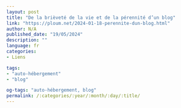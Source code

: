 ```yaml
---
layout: post
title: "De la brièveté de la vie et de la pérennité d’un blog"
link: "https://ploum.net/2024-01-18-perennite-dun-blog.html"
author: N/A
published_date: "19/05/2024"
description: ""
language: fr
categories:
- Liens

tags:
- "auto-hébergement"
- "blog"

og-tags: "auto-hébergement, blog"
permalink: /:categories/:year/:month/:day/:title/
---
```

